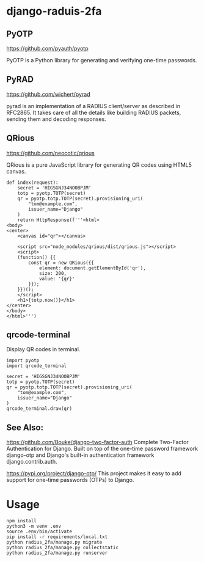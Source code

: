 # django-raduis-2fa

## PyOTP

https://github.com/pyauth/pyotp

PyOTP is a Python library for generating and verifying one-time passwords. 

## PyRAD

https://github.com/wichert/pyrad

pyrad is an implementation of a RADIUS client/server as described in RFC2865. It takes care of all the details like building RADIUS packets, sending them and decoding responses.

## QRious

https://github.com/neocotic/qrious

QRious is a pure JavaScript library for generating QR codes using HTML5 canvas.

```
def index(request):
    secret = 'HIGSGNJ34NOOBPJM'
    totp = pyotp.TOTP(secret)
    qr = pyotp.totp.TOTP(secret).provisioning_uri(
        "tom@example.com",
        issuer_name="Django"
    )
    return HttpResponse(f'''<html>
<body>
<center>
    <canvas id="qr"></canvas>

    <script src="node_modules/qrious/dist/qrious.js"></script>
    <script>
    (function() {{
        const qr = new QRious({{
            element: document.getElementById('qr'),
            size: 200,
            value: '{qr}'
        }});
    }})();
    </script>
    <h1>{totp.now()}</h1>
</center>
</body>
</html>''')

```

## qrcode-terminal

Display QR codes in terminal.

```
import pyotp
import qrcode_terminal

secret = 'HIGSGNJ34NOOBPJM'
totp = pyotp.TOTP(secret)
qr = pyotp.totp.TOTP(secret).provisioning_uri(
    "tom@example.com",
    issuer_name="Django"
)
qrcode_terminal.draw(qr)
```

## See Also:

https://github.com/Bouke/django-two-factor-auth Complete Two-Factor Authentication for Django. Built on top of the one-time password framework django-otp and Django's built-in authentication framework django.contrib.auth.

https://pypi.org/project/django-otp/ This project makes it easy to add support for one-time passwords (OTPs) to Django.


# Usage

```
npm install
python3 -m venv .env
source .env/bin/activate
pip install -r requirements/local.txt
python radius_2fa/manage.py migrate
python radius_2fa/manage.py collectstatic
python radius_2fa/manage.py runserver
```
